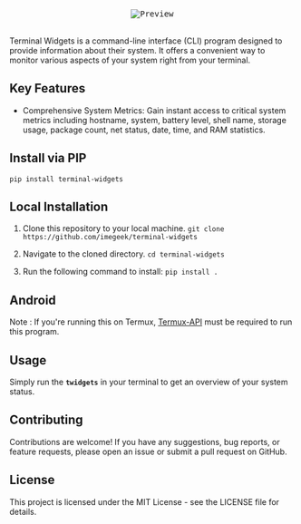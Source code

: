 <div align="center">
<kbd>
  <img src="https://github.com/imegeek/terminal-widgets/assets/63346676/dc2f97ad-7f17-421d-947e-c94ddc4cd58d" alt="Preview" />
</kbd>
</div><br>

Terminal Widgets is a command-line interface (CLI) program designed to provide information about their system. It offers a convenient way to monitor various aspects of your system right from your terminal.

## Key Features

- Comprehensive System Metrics: Gain instant access to critical system metrics including hostname, system, battery level, shell name, storage usage, package count, net status, date, time, and RAM statistics.

## Install via PIP
```
pip install terminal-widgets
```

## Local Installation

1. Clone this repository to your local machine.
`git clone https://github.com/imegeek/terminal-widgets`

2. Navigate to the cloned directory.
`cd terminal-widgets`

3. Run the following command to install:
`pip install .`

## Android
Note : If you're running this on Termux, [Termux-API](https://play.google.com/store/apps/details?id=com.termux.api) must be required to run this program.

## Usage

Simply run the **`twidgets`** in your terminal to get an overview of your system status.

## Contributing

Contributions are welcome! If you have any suggestions, bug reports, or feature requests, please open an issue or submit a pull request on GitHub.


## License

This project is licensed under the MIT License - see the LICENSE file for details.